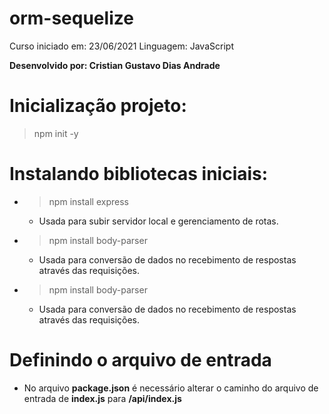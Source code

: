 # orm-sequelize

Curso iniciado em: 23/06/2021
Linguagem: JavaScript

**Desenvolvido por: Cristian Gustavo Dias Andrade**



# Inicialização projeto:
> npm init -y

# Instalando bibliotecas iniciais:

- > npm install express
     - Usada para subir servidor local e gerenciamento de rotas.

>
- > npm install body-parser
    - Usada para conversão de dados no recebimento de respostas através das requisições.

>
- > npm install body-parser
    - Usada para conversão de dados no recebimento de respostas através das requisições.

# Definindo o arquivo de entrada
 - No arquivo **package.json** é necessário alterar o caminho do arquivo de entrada de **index.js** para **/api/index.js**